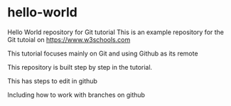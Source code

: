 # hello-world

Hello World repository for Git tutorial
This is an example repository for the Git tutoial on https://www.w3schools.com

This tutorial focuses mainly on Git and using Github as its remote

This repository is built step by step in the tutorial.

This has steps to edit in github

Including how to work with branches on github
